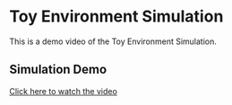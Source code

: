 # Toy Environment Simulation

This is a demo video of the Toy Environment Simulation.

## Simulation Demo

[Click here to watch the video](https://raw.githubusercontent.com/marcusrdlee/Toy-Environment-Simulation/main/Compressed%20Simulation%20Demo%2009-08-2023.mp4)
